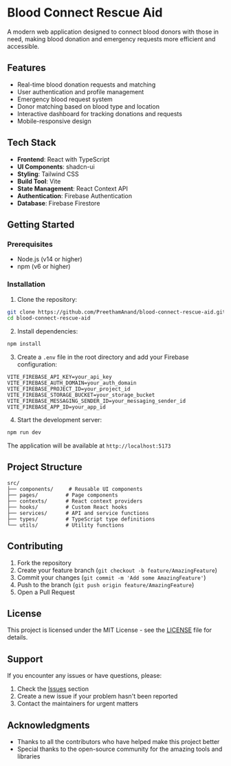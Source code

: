 # Blood Connect Rescue Aid

A modern web application designed to connect blood donors with those in need, making blood donation and emergency requests more efficient and accessible.

## Features

- Real-time blood donation requests and matching
- User authentication and profile management
- Emergency blood request system
- Donor matching based on blood type and location
- Interactive dashboard for tracking donations and requests
- Mobile-responsive design

## Tech Stack

- **Frontend**: React with TypeScript
- **UI Components**: shadcn-ui
- **Styling**: Tailwind CSS
- **Build Tool**: Vite
- **State Management**: React Context API
- **Authentication**: Firebase Authentication
- **Database**: Firebase Firestore

## Getting Started

### Prerequisites

- Node.js (v14 or higher)
- npm (v6 or higher)

### Installation

1. Clone the repository:
```bash
git clone https://github.com/PreethamAnand/blood-connect-rescue-aid.git
cd blood-connect-rescue-aid
```

2. Install dependencies:
```bash
npm install
```

3. Create a `.env` file in the root directory and add your Firebase configuration:
```env
VITE_FIREBASE_API_KEY=your_api_key
VITE_FIREBASE_AUTH_DOMAIN=your_auth_domain
VITE_FIREBASE_PROJECT_ID=your_project_id
VITE_FIREBASE_STORAGE_BUCKET=your_storage_bucket
VITE_FIREBASE_MESSAGING_SENDER_ID=your_messaging_sender_id
VITE_FIREBASE_APP_ID=your_app_id
```

4. Start the development server:
```bash
npm run dev
```

The application will be available at `http://localhost:5173`

## Project Structure

```
src/
├── components/     # Reusable UI components
├── pages/         # Page components
├── contexts/      # React context providers
├── hooks/         # Custom React hooks
├── services/      # API and service functions
├── types/         # TypeScript type definitions
└── utils/         # Utility functions
```

## Contributing

1. Fork the repository
2. Create your feature branch (`git checkout -b feature/AmazingFeature`)
3. Commit your changes (`git commit -m 'Add some AmazingFeature'`)
4. Push to the branch (`git push origin feature/AmazingFeature`)
5. Open a Pull Request

## License

This project is licensed under the MIT License - see the [LICENSE](LICENSE) file for details.

## Support

If you encounter any issues or have questions, please:
1. Check the [Issues](https://github.com/PreethamAnand/blood-connect-rescue-aid/issues) section
2. Create a new issue if your problem hasn't been reported
3. Contact the maintainers for urgent matters

## Acknowledgments

- Thanks to all the contributors who have helped make this project better
- Special thanks to the open-source community for the amazing tools and libraries
